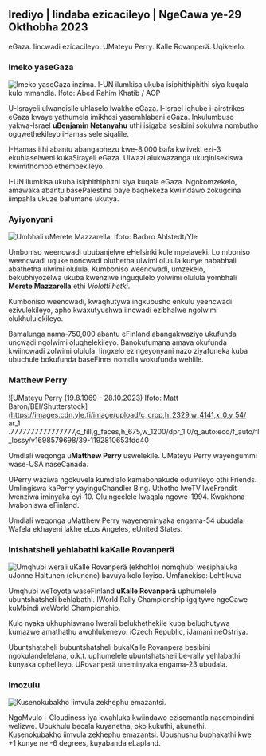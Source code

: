 ## Irediyo \| Iindaba ezicacileyo \| NgeCawa ye-29 Okthobha 2023

eGaza. Iincwadi ezicacileyo. UMateyu Perry. Kalle Rovanperä. Uqikelelo.

### Imeko yaseGaza

![Imeko yaseGaza inzima. I-UN ilumkisa ukuba isiphithiphithi siya kuqala kulo mmandla. Ifoto: Abed Rahim Khatib / AOP](https://images.cdn.yle.fi/image/upload/c_crop,h_3780,w_6720,x_0,y_700/ar_1.7777777777777777,c_fill,g_750,wp_10,wp_1./q_auto:eco/f_auto/fl_lossy/v1698587757/39-1192921653e641fc4a70)

U-Israyeli ulwandisile uhlaselo lwakhe eGaza. I-Israel iqhube i-airstrikes eGaza kwaye yathumela imikhosi yasemhlabeni eGaza. Inkulumbuso yakwa-Israel **uBenjamin Netanyahu** uthi isigaba sesibini sokulwa nombutho ogqwethekileyo iHamas sele siqalile.

I-Hamas ithi abantu abangaphezu kwe-8,000 bafa kwiiveki ezi-3 ekuhlaselweni kukaSirayeli eGaza. Ulwazi alukwazanga ukuqinisekiswa kwimithombo ethembekileyo.

I-UN ilumkisa ukuba isiphithiphithi siya kuqala eGaza. Ngokomzekelo, amawaka abantu basePalestina baye baqhekeza kwiindawo zokugcina iimpahla ukuze bafumane ukutya.

### Ayiyonyani

![Umbhali uMerete Mazzarella. Ifoto: Barbro Ahlstedt/Yle](https://images.cdn.yle.fi/image/upload/c_crop,h_3159,w_5616,x_0,y_0/ar_1.7777777777777777,c_fill,g_faces,h_d/0r_1.q_auto:eco/f_auto/fl_lossy/v1620995152/39-806292609e6be113e02)

Umboniso weencwadi ububanjelwe eHelsinki kule mpelaveki. Lo mboniso weencwadi uquke noncwadi oluthetha ulwimi olulula kunye nababhali abathetha ulwimi olulula. Kumboniso weencwadi, umzekelo, bekubhiyozelwa ukuba kwenziwe inguqulelo yolwimi olulula yombhali **Merete Mazzarella** ethi *Violetti hetki*.

Kumboniso weencwadi, kwaqhutywa ingxubusho enkulu yeencwadi ezivulekileyo, apho kwaxutyushwa iincwadi ezibhalwe ngolwimi olukhululekileyo.

Bamalunga nama-750,000 abantu eFinland abangakwaziyo ukufunda uncwadi ngolwimi oluqhelekileyo. Banokufumana amava okufunda kwiincwadi zolwimi olulula. Iingxelo ezingeyonyani nazo ziyafuneka kuba ubuchule bokufunda baseFinns nomdla wokufunda wehlile.

### Matthew Perry

![UMateyu Perry (19.8.1969 - 28.10.2023) Ifoto: Matt Baron/BEI/Shutterstock](https://images.cdn.yle.fi/image/upload/c_crop,h_2329,w_4141,x_0,y_54/ ar_1 .7777777777777777,c_fill,g_faces,h_675,w_1200/dpr_1.0/q_auto:eco/f_auto/fl_lossy/v1698579698/39-1192810653fdd40

Umdlali weqonga u**Matthew Perry** uswelekile. UMateyu Perry wayengummi wase-USA naseCanada.

UPerry waziwa ngokuvela kumdlalo kamabonakude odumileyo othi Friends. Umlingiswa kaPerry yayinguChandler Bing. Uthotho lweTV lweFrendit lwenziwa iminyaka eyi-10. Olu ngcelele lwaqala ngowe-1994. Kwakhona lwaboniswa eFinland.

Umdlali weqonga uMatthew Perry wayeneminyaka engama-54 ubudala. Wafela ekhayeni lakhe eLos Angeles, eUnited States.

### Intshatsheli yehlabathi kaKalle Rovanperä

![Umqhubi werali uKalle Rovanperä (ekhohlo) nomqhubi wesiphaluka uJonne Haltunen (ekunene) bavuya kolo loyiso. Umfanekiso: Lehtikuva](https://images.cdn.yle.fi/image/upload/c_crop,h_2406,w_4278,x_0,y_445/ar_1.7777777777777777,c_fill,g_faces,h_675/0_pq2/f_auto/fl_lossy/v1698587806/39-1192922653e645d852bc)

Umqhubi weToyota waseFinland **uKalle Rovanperä** uphumelele ubuntshatsheli behlabathi. IWorld Rally Championship igqitywe ngeCawe kuMbindi weWorld Championship.

Kulo nyaka ukhuphiswano lwerali belukhethekile kuba beluqhutywa kumazwe amathathu awohlukeneyo: iCzech Republic, iJamani neOstriya.

Ubuntshatsheli bubuntshatsheli bukaKalle Rovanpera besibini ngokulandelelana, o.k.t. uphumelele ubuntshatsheli be-rally yehlabathi kunyaka ophelileyo. URovanperä uneminyaka engama-23 ubudala.

### Imozulu

![Kusenokubakho iimvula zekhephu emazantsi.](https://images.cdn.yle.fi/image/upload/c_crop,h_1080,w_1919,x_0,y_0/ar_1.777777777777777,c_fill,g_faces,w_605/dpr_1.0/q_auto:eco/f_auto/fl_lossy/v1698594490/39-1192967653e7ea05e07b)

NgoMvulo i-Cloudiness iya kwahluka kwiindawo ezisemantla nasembindini welizwe. Ubukhulu becala kuyanetha, oko kukuthi, akunethi. Kusenokubakho iimvula zekhephu emazantsi. Ubushushu buphakathi kwe +1 kunye ne -6 degrees, kuyabanda eLapland.